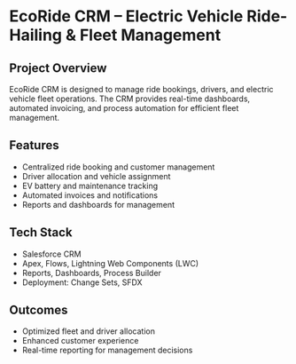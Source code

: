 # EcoRide CRM – Electric Vehicle Ride-Hailing & Fleet Management

## Project Overview
EcoRide CRM is designed to manage ride bookings, drivers, and electric vehicle fleet operations. 
The CRM provides real-time dashboards, automated invoicing, and process automation for efficient fleet management.

## Features
- Centralized ride booking and customer management
- Driver allocation and vehicle assignment
- EV battery and maintenance tracking
- Automated invoices and notifications
- Reports and dashboards for management

## Tech Stack
- Salesforce CRM
- Apex, Flows, Lightning Web Components (LWC)
- Reports, Dashboards, Process Builder
- Deployment: Change Sets, SFDX

## Outcomes
- Optimized fleet and driver allocation
- Enhanced customer experience
- Real-time reporting for management decisions